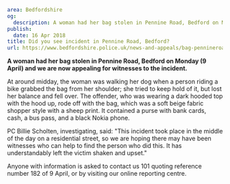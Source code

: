 ```yaml
area: Bedfordshire
og:
  description: A woman had her bag stolen in Pennine Road, Bedford on Monday (9 April).
publish:
  date: 16 Apr 2018
title: Did you see incident in Pennine Road, Bedford?
url: https://www.bedfordshire.police.uk/news-and-appeals/bag-pennineroad-bedford-apr2018
```

**A woman had her bag stolen in Pennine Road, Bedford on Monday (9 April) and we are now appealing for witnesses to the incident.**

At around midday, the woman was walking her dog when a person riding a bike grabbed the bag from her shoulder; she tried to keep hold of it, but lost her balance and fell over. The offender, who was wearing a dark hooded top with the hood up, rode off with the bag, which was a soft beige fabric shopper style with a sheep print. It contained a purse with bank cards, cash, a bus pass, and a black Nokia phone.

PC Billie Scholten, investigating, said: "This incident took place in the middle of the day on a residential street, so we are hoping there may have been witnesses who can help to find the person who did this. It has understandably left the victim shaken and upset."

Anyone with information is asked to contact us 101 quoting reference number 182 of 9 April, or by visiting our online reporting centre.
